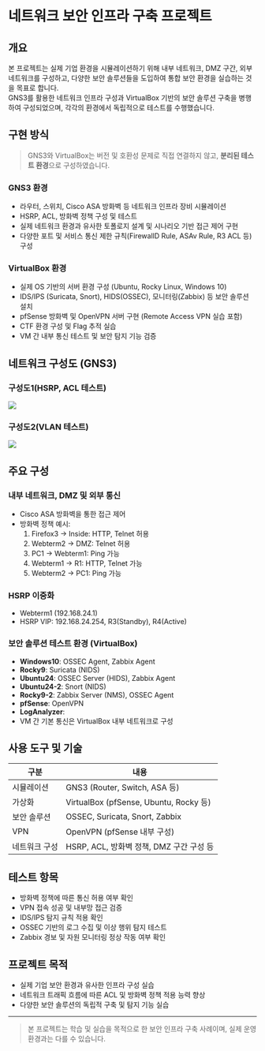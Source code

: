 
# 네트워크 보안 인프라 구축 프로젝트

## 개요

본 프로젝트는 실제 기업 환경을 시뮬레이션하기 위해 내부 네트워크, DMZ 구간, 외부 네트워크를 구성하고, 다양한 보안 솔루션들을 도입하여 통합 보안 환경을 실습하는 것을 목표로 합니다.  
GNS3를 활용한 네트워크 인프라 구성과 VirtualBox 기반의 보안 솔루션 구축을 병행하여 구성되었으며, 각각의 환경에서 독립적으로 테스트를 수행했습니다.

## 구현 방식

> GNS3와 VirtualBox는 버전 및 호환성 문제로 직접 연결하지 않고, **분리된 테스트 환경**으로 구성하였습니다.

### GNS3 환경
- 라우터, 스위치, Cisco ASA 방화벽 등 네트워크 인프라 장비 시뮬레이션
- HSRP, ACL, 방화벽 정책 구성 및 테스트
- 실제 네트워크 환경과 유사한 토폴로지 설계 및 시나리오 기반 접근 제어 구현
- 다양한 포트 및 서비스 통신 제한 규칙(FirewallD Rule, ASAv Rule, R3 ACL 등) 구성

### VirtualBox 환경
- 실제 OS 기반의 서버 환경 구성 (Ubuntu, Rocky Linux, Windows 10)
- IDS/IPS (Suricata, Snort), HIDS(OSSEC), 모니터링(Zabbix) 등 보안 솔루션 설치
- pfSense 방화벽 및 OpenVPN 서버 구현 (Remote Access VPN 실습 포함)
- CTF 환경 구성 및 Flag 추적 실습
- VM 간 내부 통신 테스트 및 보안 탐지 기능 검증

## 네트워크 구성도 (GNS3)

### 구성도1(HSRP, ACL 테스트)
<img src=https://github.com/user-attachments/assets/30eb2954-a84b-4dce-9cf1-c8b54dd8131f>

### 구성도2(VLAN 테스트)
<img src=https://github.com/user-attachments/assets/05868cc9-674f-472d-8de3-dcdd17608326>

## 주요 구성

### 내부 네트워크, DMZ 및 외부 통신
- Cisco ASA 방화벽을 통한 접근 제어
- 방화벽 정책 예시:
  1. Firefox3 → Inside: HTTP, Telnet 허용
  2. Webterm2 → DMZ: Telnet 허용
  3. PC1 → Webterm1: Ping 가능
  4. Webterm1 → R1: HTTP, Telnet 가능
  5. Webterm2 → PC1: Ping 가능

### HSRP 이중화
- Webterm1 (192.168.24.1)
- HSRP VIP: 192.168.24.254, R3(Standby), R4(Active)

### 보안 솔루션 테스트 환경 (VirtualBox)
- **Windows10**: OSSEC Agent, Zabbix Agent
- **Rocky9**: Suricata (NIDS)
- **Ubuntu24**: OSSEC Server (HIDS), Zabbix Agent
- **Ubuntu24-2**: Snort (NIDS)
- **Rocky9-2**: Zabbix Server (NMS), OSSEC Agent
- **pfSense**: OpenVPN
- **LogAnalyzer**: 
- VM 간 기본 통신은 VirtualBox 내부 네트워크로 구성

## 사용 도구 및 기술

| 구분 | 내용 |
|------|------|
| 시뮬레이션 | GNS3 (Router, Switch, ASA 등) |
| 가상화 | VirtualBox (pfSense, Ubuntu, Rocky 등) |
| 보안 솔루션 | OSSEC, Suricata, Snort, Zabbix |
| VPN | OpenVPN (pfSense 내부 구성) |
| 네트워크 구성 | HSRP, ACL, 방화벽 정책, DMZ 구간 구성 등 |

## 테스트 항목
- 방화벽 정책에 따른 통신 허용 여부 확인
- VPN 접속 성공 및 내부망 접근 검증
- IDS/IPS 탐지 규칙 적용 확인
- OSSEC 기반의 로그 수집 및 이상 행위 탐지 테스트
- Zabbix 경보 및 자원 모니터링 정상 작동 여부 확인

## 프로젝트 목적
- 실제 기업 보안 환경과 유사한 인프라 구성 실습
- 네트워크 트래픽 흐름에 따른 ACL 및 방화벽 정책 적용 능력 향상
- 다양한 보안 솔루션의 독립적 구축 및 탐지 기능 실습

---

> 본 프로젝트는 학습 및 실습을 목적으로 한 보안 인프라 구축 사례이며, 실제 운영 환경과는 다를 수 있습니다.

